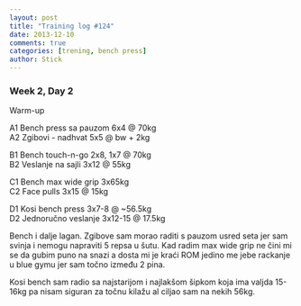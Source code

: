 ```yaml
---
layout: post
title: "Training log #124"
date: 2013-12-10
comments: true
categories: [trening, bench press]
author: Stick
---
```


### Week 2, Day 2  

Warm-up  

A1 Bench press sa pauzom 6x4 @ 70kg  
A2 Zgibovi - nadhvat 5x5 @ bw + 2kg  

B1 Bench touch-n-go 2x8, 1x7 @ 70kg   
B2 Veslanje na sajli 3x12 @ 55kg  

C1 Bench max wide grip 3x65kg  
C2 Face pulls 3x15 @ 15kg  

D1 Kosi bench press 3x7-8 @ ~56.5kg  
D2 Jednoručno veslanje 3x12-15 @ 17.5kg  

Bench i dalje lagan. Zgibove sam morao raditi s pauzom usred seta jer sam svinja i nemogu napraviti 5 repsa u šutu. Kad radim max wide grip ne čini mi se da gubim puno na snazi a dosta mi je kraći ROM jedino me jebe rackanje u blue gymu jer sam točno između 2 pina.  

Kosi bench sam radio sa najstarijom i najlakšom šipkom koja ima valjda 15-16kg pa nisam siguran za točnu kilažu al ciljao sam na nekih 56kg.